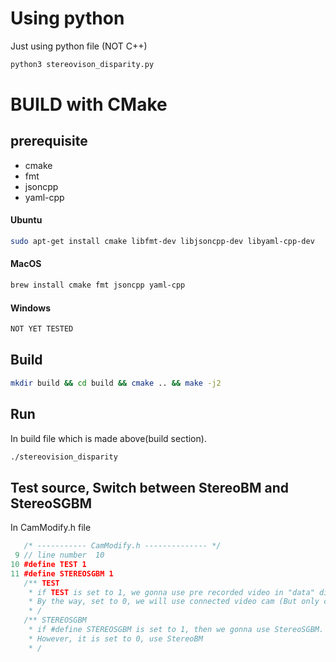 # Using python

Just using python file (NOT C++)

``` bash
python3 stereovison_disparity.py
```

# BUILD with CMake

## prerequisite

* cmake
* fmt
* jsoncpp
* yaml-cpp

#### Ubuntu

``` bash
sudo apt-get install cmake libfmt-dev libjsoncpp-dev libyaml-cpp-dev
```

#### MacOS

``` bash
brew install cmake fmt jsoncpp yaml-cpp
```

#### Windows

``` bash
NOT YET TESTED
```

## Build

``` bash
mkdir build && cd build && cmake .. && make -j2
```

## Run

In build file which is made above(build section).

``` bash
./stereovision_disparity
```

## Test source, Switch between StereoBM and StereoSGBM

In CamModify.h file

``` c++
   /* ----------- CamModify.h -------------- */
 9 // line number  10
10 #define TEST 1
11 #define STEREOSGBM 1
   /** TEST
    * if TEST is set to 1, we gonna use pre recorded video in "data" directory, left.mp4, right.mp4.
    * By the way, set to 0, we will use connected video cam (But only compatible with ubuntu-linux)
    * /
   /** STEREOSGBM
    * if #define STEREOSGBM is set to 1, then we gonna use StereoSGBM.
    * However, it is set to 0, use StereoBM
    * /
```